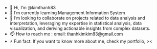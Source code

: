 - 👋 Hi, I’m @kimthanh83
- 🌱 I’m currently learning Management Information System
- 💞️ I’m looking to collaborate on projects related to data analysis and interpretation, leveraging my expertise in statistical analysis, data visualization, and deriving actionable insights from complex datasets. 
- 📫 How to reach me : email: thanhkimkim83@gmail.com
- ⚡ Fun fact: If you want to know more about me, check my portfolio, ><

<!---
kimthanh83/kimthanh83 is a ✨ special ✨ repository because its `README.md` (this file) appears on your GitHub profile.
You can click the Preview link to take a look at your changes.
--->
